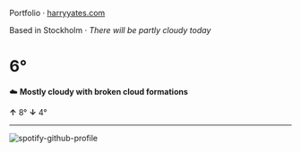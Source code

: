 Portfolio · [harryyates.com](https://harryyates.com)

<!-- WEATHER_START -->
Based in Stockholm · *There will be partly cloudy today*

# 6°
☁️ **Mostly cloudy with broken cloud formations**

**↑** 8° **↓** 4°

---
<!-- WEATHER_END -->

<p align="left">
  <a>
    <img src="https://spotify-github-profile.kittinanx.com/api/view?uid=bigbello&cover_image=true&theme=natemoo-re&show_offline=true&background_color=121212&interchange=false&bar_color=53b14f&bar_color_cover=false" alt="spotify-github-profile">
  </a>
</p>